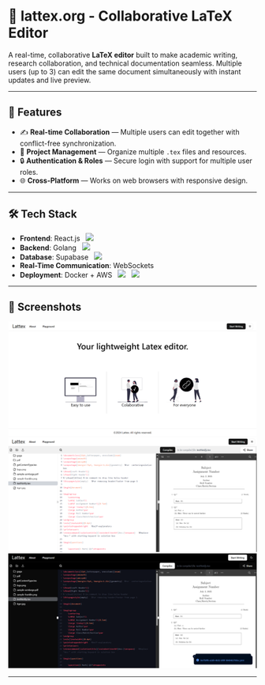# 📄 lattex.org - Collaborative LaTeX Editor

A real-time, collaborative **LaTeX editor** built to make academic writing, research collaboration, and technical documentation seamless. Multiple users (up to 3) can edit the same document simultaneously with instant updates and live preview.

---

## 🚀 Features

- ✍️ **Real-time Collaboration** — Multiple users can edit together with conflict-free synchronization.
- 📂 **Project Management** — Organize multiple `.tex` files and resources.
- 🔒 **Authentication & Roles** — Secure login with support for multiple user roles.
- 🌐 **Cross-Platform** — Works on web browsers with responsive design.

---

## 🛠️ Tech Stack

- **Frontend**: React.js &nbsp;&nbsp;<img src="https://cdn.jsdelivr.net/gh/devicons/devicon/icons/react/react-original.svg" width="30"/>
- **Backend**: Golang &nbsp;&nbsp;<img src="https://cdn.jsdelivr.net/gh/devicons/devicon/icons/go/go-original.svg" width="30"/>
- **Database**: Supabase &nbsp;&nbsp;<img src="https://seeklogo.com/images/S/supabase-logo-DCC676FFE2-seeklogo.com.png" width="30"/>
- **Real-Time Communication**: WebSockets
- **Deployment**: Docker + AWS &nbsp;&nbsp;<img style="padding-right:8px" src="https://cdn.jsdelivr.net/gh/devicons/devicon/icons/docker/docker-original.svg" width="30"/> <img src="https://upload.wikimedia.org/wikipedia/commons/9/93/Amazon_Web_Services_Logo.svg" width="30"/>

---

## 📸 Screenshots

![alt text](public/image.png)
![alt text](public/image-1.png)
![alt text](public/image-2.png)

---
